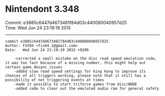 # Nintendont 3.348
Commit: e3885c6447d4673481f84d03c440080040957d25  
Time: Wed Jun 24 23:19:19 2015   

-----

```
commit e3885c6447d4673481f84d03c440080040957d25
Author: FIX94 <fix94.1@gmail.com>
Date:   Wed Jun 24 23:19:19 2015 +0200

    -corrected a small mistake on the disc read speed emulation code, it was too fast because of a missing number, this might help out certain game desync issues
    -added slow read speed settings for king kong to improve its chances of all triggers working, please note that it still has a possibility of not triggering events at times
    -made it possible to start triforce games from disc/WODE
    -added code to clear out the emulated audio ram for general safety
```
